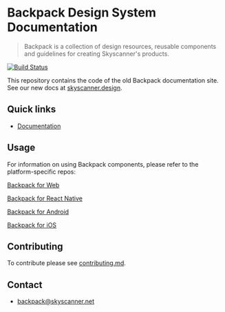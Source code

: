# Backpack Design System Documentation

> Backpack is a collection of design resources, reusable components and guidelines for creating Skyscanner's products.

[![Build Status](https://github.com/Skyscanner/backpack-docs/workflows/Backpack%20Docs%20CI/badge.svg)](https://github.com/Skyscanner/backpack-docs/actions)

This repository contains the code of the old Backpack documentation site. See our new docs at [skyscanner.design](https://www.skyscanner.design).

## Quick links

- [Documentation](https://backpack.github.io/)

## Usage

For information on using Backpack components, please refer to the platform-specific repos:

[Backpack for Web](https://github.com/Skyscanner/backpack/)

[Backpack for React Native](https://github.com/Skyscanner/backpack-react-native/)

[Backpack for Android](https://github.com/Skyscanner/backpack-android/)

[Backpack for iOS](https://github.com/Skyscanner/backpack-ios/)

## Contributing

To contribute please see [contributing.md](CONTRIBUTING.md).

## Contact

- backpack@skyscanner.net
